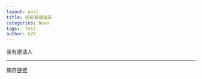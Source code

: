 ```yaml
---
layout: post
title: 闹新春福运来
categories: News
tags:  Test
author: GZY
---
```


我有邀请人

*****

摘自[链接](https://www.fengjr.com/cn/act/201901-pc-naoxinchun.html)